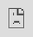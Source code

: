 ```yaml
---
layout: HackTheBox
title:  "HackTheBox - Chatterbox"
date:   2021-02-01 14:00:00 +0530
categories: Walkthrough HackTheBox
---
```

<p style="font-family:arial;">HackTheBox Chatterbox<br><br>
</p>
<iframe src="https://drive.google.com/file/d/1-A1vWB8x1JjAUfG6uj0_24Vblzwcc2TU/preview" style="position:fixed; top:0px; left:0px; bottom:0px; right:0px; width:100%; height:100%; border:none; margin:0; padding:0; overflow:hidden; z-index:999999;"></iframe>
